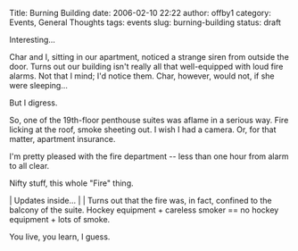 Title: Burning Building
date: 2006-02-10 22:22
author: offby1
category: Events, General Thoughts
tags: events
slug: burning-building
status: draft

Interesting\...

Char and I, sitting in our apartment, noticed a strange siren from outside the door. Turns out our building isn't really all that well-equipped with loud fire alarms. Not that I mind; I'd notice them. Char, however, would not, if she were sleeping\...

But I digress.

So, one of the 19th-floor penthouse suites was aflame in a serious way. Fire licking at the roof, smoke sheeting out. I wish I had a camera. Or, for that matter, apartment insurance.

I'm pretty pleased with the fire department \-- less than one hour from alarm to all clear.

Nifty stuff, this whole "Fire" thing.

| Updates inside\...
| 
| Turns out that the fire was, in fact, confined to the balcony of the suite. Hockey equipment + careless smoker == no hockey equipment + lots of smoke.

You live, you learn, I guess.
